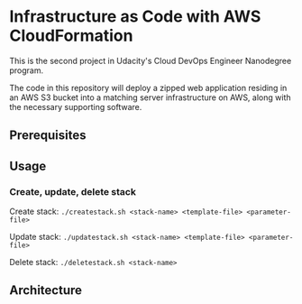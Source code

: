 # Infrastructure as Code with AWS CloudFormation
This is the second project in Udacity's Cloud DevOps Engineer Nanodegree program.

The code in this repository will deploy a zipped web application 
residing in an AWS S3 bucket into a matching server infrastructure on AWS, 
along with the necessary supporting software.

## Prerequisites


## Usage
### Create, update, delete stack
Create stack: `./createstack.sh <stack-name> <template-file> <parameter-file>`

Update stack: `./updatestack.sh <stack-name> <template-file> <parameter-file>`

Delete stack: `./deletestack.sh <stack-name>`

## Architecture

